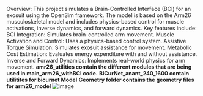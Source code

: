 Overview:
This project simulates a Brain-Controlled Interface (BCI) for an exosuit using the OpenSim framework. The model is based on the Arm26 musculoskeletal model and includes physics-based control for muscle activations, inverse dynamics, and forward dynamics.
Key features include:
BCI Integration: Simulates brain-controlled arm movement.
Muscle Activation and Control: Uses a physics-based control system.
Assistive Torque Simulation: Simulates exosuit assistance for movement.
Metabolic Cost Estimation: Evaluates energy expenditure with and without assistance.
Inverse and Forward Dynamics: Implements real-world physics for arm movement.
**amr26_utilities comtain the different modules that are being used in main_arm26_withBCI code.**
**BiCurNet_anant_240_1600 contain utilitites for bicurnet Model**
**Geometry folder contains the geometry files for arm26_model**
![image](https://github.com/user-attachments/assets/9182706c-dbd4-4874-89a4-c5e103865d36)
